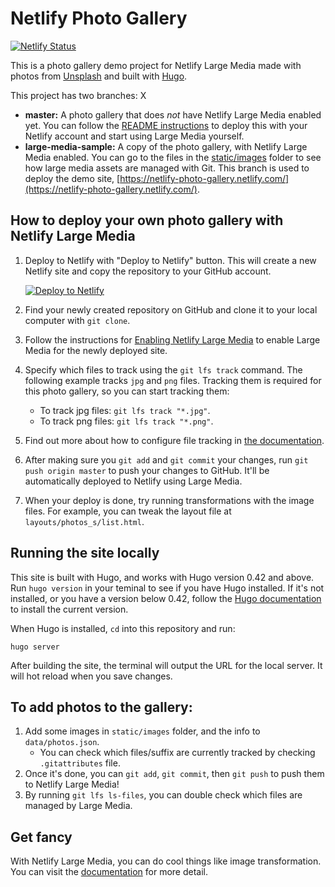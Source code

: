 # Netlify Photo Gallery #
[![Netlify Status](https://api.netlify.com/api/v1/badges/4d853017-7159-4520-b9ee-cc9951715434/deploy-status)](https://app.netlify.com/sites/netlify-photo-gallery/deploys)

This is a photo gallery demo project for Netlify Large Media made with photos from [Unsplash](https://unsplash.com/) and built with [Hugo](https://gohugo.io/).

This project has two branches: X

* **master:** A photo gallery that does _not_ have Netlify Large Media enabled yet. You can follow the [README instructions](https://github.com/netlify/netlify-photo-gallery/blob/master/README.md/#how-to-deploy-your-own-photo-gallery-with-large-media) to deploy this with your Netlify account and start using Large Media yourself.
* **large-media-sample:** A copy of the photo gallery, with Netlify Large Media enabled. You can go to the files in the [static/images](https://github.com/netlify/netlify-photo-gallery/tree/large-media-sample/static/images) folder to see how large media assets are managed with Git. This branch is used to deploy the demo site, [https://netlify-photo-gallery.netlify.com/](https://netlify-photo-gallery.netlify.com/).

## How to deploy your own photo gallery with Netlify Large Media

1. Deploy to Netlify with "Deploy to Netlify" button. This will create a new Netlify site and copy the repository to your GitHub account.

   [![Deploy to Netlify](https://www.netlify.com/img/deploy/button.svg)](https://app.netlify.com/start/deploy?repository=https://github.com/netlify/netlify-photo-gallery)
2. Find your newly created repository on GitHub and clone it to your local computer with `git clone`.
3. Follow the instructions for [Enabling Netlify Large Media](https://www.netlify.com/docs/large-media/#enabling-netlify-large-media) to enable Large Media for the newly deployed site.
4. Specify which files to track using the `git lfs track` command. The following example tracks `jpg` and `png` files. Tracking them is required for this photo gallery, so you can start tracking them:
   * To track jpg files: `git lfs track "*.jpg"`.
   * To track png files: `git lfs track "*.png"`.
5. Find out more about how to configure file tracking in [the documentation](https://www.netlify.com/docs/large-media/#large-media-file-tracking-configuration).
7. After making sure you `git add`  and `git commit` your changes, run `git push origin master` to push your changes to GitHub. It'll be automatically deployed to Netlify using Large Media.
8. When your deploy is done, try running transformations with the image files. For example, you can tweak the layout file at `layouts/photos_s/list.html`.

## Running the site locally

This site is built with Hugo, and works with Hugo version 0.42 and above. Run `hugo version` in your teminal to see if you have Hugo installed. If it's not installed, or you have a version below 0.42, follow the [Hugo documentation](https://gohugo.io/getting-started/installing) to install the current version.

When Hugo is installed, `cd` into this repository and run:

```
hugo server
```

After building the site, the terminal will output the URL for the local server. It will hot reload when you save changes.

## To add photos to the gallery:

1. Add some images in `static/images` folder, and the info to `data/photos.json`.
   * You can check which files/suffix are currently tracked by checking `.gitattributes` file.
2. Once it's done, you can `git add`, `git commit`, then `git push` to push them to Netlify Large Media!
3. By running `git lfs ls-files`, you can double check which files are managed by Large Media.

## Get fancy

With Netlify Large Media, you can do cool things like image transformation. You can visit the [documentation](https://www.netlify.com/docs/image-transformation/) for more detail.